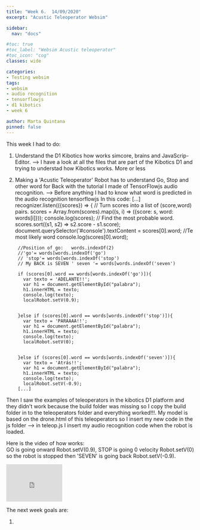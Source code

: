 ```yaml
---
title: "Week 6.  14/09/2020"
excerpt: "Acustic Teleoperator Websim"

sidebar:
  nav: "docs"

#toc: true
#toc_label: "Websim Acustic teleoperator"
#toc_icon: "cog"
classes: wide

categories:
- Testing websim
tags:
- websim
- audio recognition
- tensorflowjs
- d1 kibotics
- week 6

author: Marta Quintana
pinned: false
---
```


This week I had to do:

1. Understand the D1 Kibotics how works simcore, brains and JavaScrip-Editor. --> I have a look at all the files that are part of the Kibotics D1 and trying to understad how Kibotics works. More or less
2. Making a 'Acustic Teleoperator' Robot has to understand Go, Stop and other word for Back with the tutorial I made of TensorFlowjs audio recognition. --> Before anything I had to know what word is predicted in the audio recognition tensorflowjs
In this code:
[...]
recognizer.listen(({scores}) => {
       // Turn scores into a list of (score,word) pairs.
       scores = Array.from(scores).map((s, i) => ({score: s, word: words[i]}));
       console.log(scores);
       // Find the most probable word.
       scores.sort((s1, s2) => s2.score - s1.score);
       document.querySelector('#console').textContent = scores[0].word;
      //Te most likely word
        console.log(scores[0].word);

        //Position of go:   words.indexOf(2)
        //'go'= words[words.indexOf('go')
        // 'stop'= words[words.indexOf('stop')
        // My BACK is SEVEN ' seven '= words[words.indexOf('seven') 
        
        if (scores[0].word == words[words.indexOf('go')]){
          var texto = 'ADELANTE!!';
          var h1 = document.getElementById("palabra");
          h1.innerHTML = texto;
          console.log(texto);
          localRobot.setV(0.9);


        }else if (scores[0].word == words[words.indexOf('stop')]){
          var texto = 'PARAAAA!!';
          var h1 = document.getElementById("palabra");
          h1.innerHTML = texto;
          console.log(texto);
          localRobot.setV(0);


        }else if (scores[0].word == words[words.indexOf('seven')]){
          var texto = 'Atrás!!';
          var h1 = document.getElementById("palabra");
          h1.innerHTML = texto;
          console.log(texto);
          localRobot.setV(-0.9);
        [...] 
        
        
Then I saw the examples of teleoperators in the kibotics D1 platform and they didn't work because the build folder was missing so I copy the build folder in to the teleoperators folder and everything worked!!!.
My model is based on the drone.html of this teleoperators so I insert my new code in the js folder --> in teleop.js I insert my audio recognition code when the robot is loaded. 



Here is the video of how works:    
GO is going onward Robot.setV(0.9), STOP is going 0 velocity Robot.setV(0) so the robot  is stopped then 'SEVEN' is going back Robot.setV(-0.9).

<iframe width="150" height="100" src="https://youtube.com/embed/DcwJzCOE4kI" frameborder="0" allow="autoplay; encrypted-media" allowfullscreen></iframe>


The next week goals are:

1.
